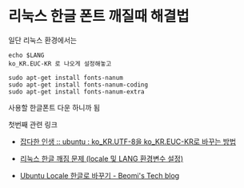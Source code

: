 # 리눅스 한글 폰트 깨질때 해결법

일단 리눅스 환경에서는

```
echo $LANG
ko_KR.EUC-KR 로 나오게 설정해놓고 
```

```
sudo apt-get install fonts-nanum
sudo apt-get install fonts-nanum-coding
sudo apt-get install fonts-nanum-extra
```

사용할 한글폰트 다운 하니까 됨

첫번째 관련 링크

- [잡다한 인생 :: ubuntu : ko_KR.UTF-8을 ko_KR.EUC-KR로 바꾸는 방법](https://electro-don.tistory.com/24)

- [리눅스 한글 깨짐 문제 (locale 및 LANG 환경변수 설정)](https://yoonchang.tistory.com/56)

- [Ubuntu Locale 한글로 바꾸기 - Beomi&#39;s Tech blog](https://beomi.github.io/2017/07/10/Ubuntu-Locale-to-ko_KR/)
